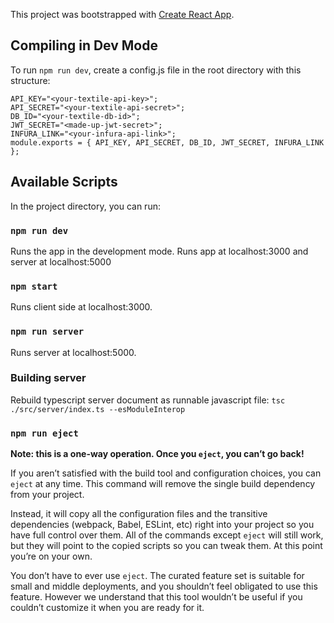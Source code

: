 This project was bootstrapped with [Create React App](https://github.com/facebook/create-react-app).

## Compiling in Dev Mode
To run `npm run dev`, create a config.js file in the root directory with this structure:<br />

`API_KEY="<your-textile-api-key>";` <br />
`API_SECRET="<your-textile-api-secret>";`<br />
`DB_ID="<your-textile-db-id>";`<br />
`JWT_SECRET="<made-up-jwt-secret>";`<br />
`INFURA_LINK="<your-infura-api-link>";`<br />
`module.exports = { API_KEY, API_SECRET, DB_ID, JWT_SECRET, INFURA_LINK };`

## Available Scripts
In the project directory, you can run:

### `npm run dev`
Runs the app in the development mode. Runs app at localhost:3000 and server at localhost:5000<br />

### `npm start`
Runs client side at localhost:3000.

### `npm run server`
Runs server at localhost:5000.

### Building server
Rebuild typescript server document as runnable javascript file:
`tsc ./src/server/index.ts --esModuleInterop`

### `npm run eject`

**Note: this is a one-way operation. Once you `eject`, you can’t go back!**

If you aren’t satisfied with the build tool and configuration choices, you can `eject` at any time. This command will remove the single build dependency from your project.

Instead, it will copy all the configuration files and the transitive dependencies (webpack, Babel, ESLint, etc) right into your project so you have full control over them. All of the commands except `eject` will still work, but they will point to the copied scripts so you can tweak them. At this point you’re on your own.

You don’t have to ever use `eject`. The curated feature set is suitable for small and middle deployments, and you shouldn’t feel obligated to use this feature. However we understand that this tool wouldn’t be useful if you couldn’t customize it when you are ready for it.
